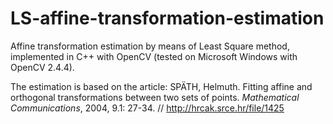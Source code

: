 LS-affine-transformation-estimation
===================================

Affine transformation estimation by means of Least Square method, implemented in C++ with OpenCV (tested on Microsoft Windows with OpenCV 2.4.4).

The estimation is based on the article:
SPÄTH, Helmuth. Fitting affine and orthogonal transformations between two sets of points. _Mathematical Communications_, 2004, 9.1: 27-34.
// http://hrcak.srce.hr/file/1425

